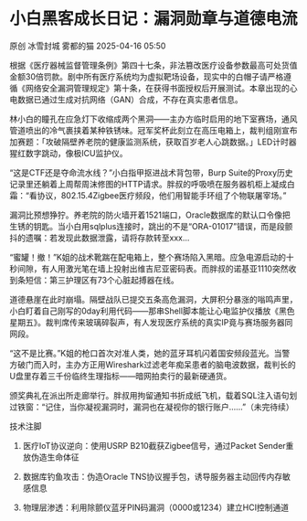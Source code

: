 #  小白黑客成长日记：漏洞勋章与道德电流   
原创 冰雪封城  雾都的猫   2025-04-16 05:50  
  
根据《医疗器械监督管理条例》第四十七条，非法篡改医疗设备参数最高可处货值金额30倍罚款。剧中所有医疗系统均为虚拟靶场设备，现实中的白帽子请严格遵循《网络安全漏洞管理规定》第十条，在获得书面授权后开展测试。本章出现的心电数据已通过生成对抗网络（GAN）合成，不存在真实患者信息。  
  
林小白的瞳孔在应急灯下收缩成两个黑洞——主办方临时启用的地下室赛场，通风管道喷出的冷气裹挟着某种铁锈味。冠军奖杯此刻立在高压电箱上，裁判组刚宣布加赛题：「攻破隔壁养老院的健康监测系统，获取百岁老人心跳数据。」LED计时器猩红数字跳动，像极ICU监护仪。  
  
“这是CTF还是夺命流水线？”小白指甲抠进战术背包带，Burp Suite的Proxy历史记录里还躺着上周帮周沫修图的HTTP请求。胖叔的呼吸喷在服务器机柜上凝成白霜：“看协议，802.15.4Zigbee医疗频段，他们用智能手环组了个物联屠宰场。”  
  
漏洞比预想狰狞。养老院的防火墙开着1521端口，Oracle数据库的默认口令像把生锈的钥匙。当小白用sqlplus连接时，跳出的不是“ORA-01017”错误，而是段颤抖的遗嘱：若发现此数据泄露，请将存款转至xxx...  
  
“蜜罐！撤！”K姐的战术靴踹在配电箱上，整个赛场陷入黑暗。应急电源启动的十秒间隙，有人用激光笔在墙上投射出维吉尼亚密码表。而胖叔的诺基亚1110突然收到条短信：第三护理区有73个心脏起搏器在线。  
  
道德悬崖在此时崩塌。隔壁战队已提交五条高危漏洞，大屏积分暴涨的嗡鸣声里，小白盯着自己刚写的0day利用代码——那串Shell脚本能让心电监护仪播放《黑色星期五》。裁判席传来玻璃碎裂声，有人发现医疗系统的真实IP竟与赛场服务器同网段。  
  
“这不是比赛。”K姐的枪口首次对准人类，她的蓝牙耳机闪着国安频段蓝光。当警方破门而入时，主办方正用Wireshark过滤老年痴呆患者的脑电波数据，裁判长的U盘里存着三千份临终生理指标——暗网拍卖行的最新硬通货。  
  
颁奖典礼在派出所走廊举行。胖叔用拘留通知书折成纸飞机，载着SQL注入语句划过铁窗：“记住，当你凝视漏洞时，漏洞也在凝视你的银行账户......”（未完待续）  
  
技术注脚  
1. 医疗IoT协议逆向：使用USRP B210截获Zigbee信号，通过Packet Sender重放伪造生命体征  
  
1. 数据库钓鱼攻击：伪造Oracle TNS协议握手包，诱导服务器主动回传内存敏感信息  
  
1. 物理层渗透：利用除颤仪蓝牙PIN码漏洞（0000或1234）建立HCI控制通道  
  
